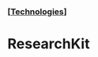 ### [[Technologies](./human-interface-guidelines-markdown/technologies.md)]  
  
# **ResearchKit**  

